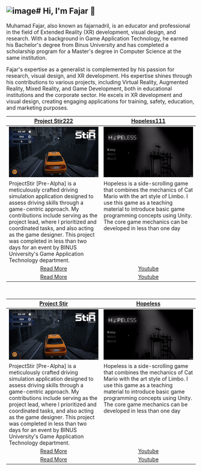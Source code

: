 ![image](https://github.com/fajarnadril/fajarnadril/assets/36891062/5e19ae81-a0f3-4367-bce0-e9a9f01e33ba)# Hi, I'm Fajar 👋
---
Muhamad Fajar, also known as fajarnadril, is an educator and professional in the field of Extended Reality (XR) development, visual design, and research. With a background in Game Application Technology, he earned his Bachelor's degree from Binus University and has completed a scholarship program for a Master's degree in Computer Science at the same institution.

Fajar's expertise as a generalist is complemented by his passion for research, visual design, and XR development. His expertise shines through his contributions to various projects, including Virtual Reality, Augmented Reality, Mixed Reality, and Game Development, both in educational institutions and the corporate sector. He excels in XR development and visual design, creating engaging applications for training, safety, education, and marketing purposes.





<table width="100%">
  <thead>
    <tr>
      <th width="50%" align="center"><a href="https://github.com/KXLVXN7/KXLVXN7/blob/main/gif/pstir.gif">Project Stir222 </a></th> <!--tittle-->
      <th width="50%" align="center"><a href="">Hopeless111</a></th> <!--tittle-->
    </tr>
  </thead>
  <tbody>
    <tr>
      <td align="center">
        <img src="https://github.com/KXLVXN7/KXLVXN7/blob/main/gif/pstir.gif" alt="ProjectStir333" style="width:100%;height:auto;">
      </td>
      <td align="center">
        <img src="https://github.com/KXLVXN7/KXLVXN7/blob/main/gif/hpless_1.gif" alt="Pertamina Ship Virtual Reality444" style="width:100%;height:auto;">
      </td>
    </tr>
    <tr>
      <td valign="text-top">ProjectStir [Pre-Alpha] is a meticulously crafted driving simulation application designed to assess driving skills through a game-centric approach. My contributions include serving as the project lead, where I prioritized and coordinated tasks, and also acting as the game designer. This project was completed in less than two days for an event by BINUS University's Game Application Technology department.</td> <!--desc-->
      <td valign="text-top">Hopeless is a side-scrolling game that combines the mechanics of Cat Mario with the art style of Limbo. I use this game as a teaching material to introduce basic game programming concepts using Unity. The core game mechanics can be developed in less than one day</td> <!--desc-->
    </tr>
    <tr>
      <td align="center"><a href="https://github.com/fajarnadril/Project-Stir">Read More</a></td> <!--link-->
      <td align="center"><a href="https://www.youtube.com/watch?v=UWn3G_PZ_fA">Youtube</a></td> <!--link-->
    </tr>
    <tr>
       <td align="center"><a href="https://u2studio.itch.io/hopeless">Read More</a></td> <!--link-->
      <td align="center"><a href="https://www.youtube.com/watch?v=MXbSJmlWlX0">Youtube</a></td> <!--link-->
    </tr>
  </tbody>
</table>


<br>


<table width="100%">
  <thead>
    <tr>
      <th width="50%" align="center"><a href="https://github.com/KXLVXN7/KXLVXN7/blob/main/gif/pstir.gif">Project Stir </a></th> <!--tittle-->
      <th width="50%" align="center"><a href="">Hopeless</a></th> <!--tittle-->
    </tr>
  </thead>
  <tbody>
    <tr>
      <td align="center">
        <img src="https://github.com/KXLVXN7/KXLVXN7/blob/main/gif/pstir.gif" alt="ProjectStir" style="width:100%;height:auto;">
      </td>
      <td align="center">
        <img src="https://github.com/KXLVXN7/KXLVXN7/blob/main/gif/hpless_1.gif" alt="Pertamina Ship Virtual Reality" style="width:100%;height:auto;">
      </td>
    </tr>
    <tr>
      <td valign="text-top">ProjectStir [Pre-Alpha] is a meticulously crafted driving simulation application designed to assess driving skills through a game-centric approach. My contributions include serving as the project lead, where I prioritized and coordinated tasks, and also acting as the game designer. This project was completed in less than two days for an event by BINUS University's Game Application Technology department.</td> <!--desc-->
      <td valign="text-top">Hopeless is a side-scrolling game that combines the mechanics of Cat Mario with the art style of Limbo. I use this game as a teaching material to introduce basic game programming concepts using Unity. The core game mechanics can be developed in less than one day</td> <!--desc-->
    </tr>
    <tr>
      <td align="center"><a href="https://github.com/fajarnadril/Project-Stir">Read More</a></td> <!--link-->
      <td align="center"><a href="https://www.youtube.com/watch?v=UWn3G_PZ_fA">Youtube</a></td> <!--link-->
    </tr>
    <tr>
       <td align="center"><a href="https://u2studio.itch.io/hopeless">Read More</a></td> <!--link-->
      <td align="center"><a href="https://www.youtube.com/watch?v=MXbSJmlWlX0">Youtube</a></td> <!--link-->
    </tr>
  </tbody>
</table>
